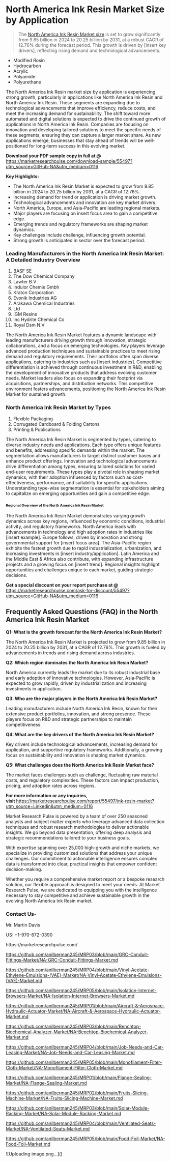 <h1>North America Ink Resin Market&nbsp;Size by Application</h1><blockquote><p>The <a href="https://marketresearchpulse.com/download-sample/55497?utm_source=GitHub-NA&amp;utm_medium=0116">North America Ink Resin Market size</a> is set to grow significantly from 9.85 billion in 2024 to 20.25 billion by 2031, at a robust CAGR of 12.76% during the forecast period. This growth is driven by [insert key drivers], reflecting rising demand and technological advancements.</p></blockquote><ul><li>Modified Rosin<li> Hydrocarbon<li> Acrylic<li> Polyamide<li> Polyurethane</li></ul><p>The North America Ink Resin market size by application is experiencing strong growth, particularly in applications like North America Ink Resin and North America Ink Resin. These segments are expanding due to technological advancements that improve efficiency, reduce costs, and meet the increasing demand for sustainability. The shift toward more automated and digital solutions is expected to drive the continued growth of applications in North America Ink Resin. Companies are focusing on innovation and developing tailored solutions to meet the specific needs of these segments, ensuring they can capture a larger market share. As new applications emerge, businesses that stay ahead of trends will be well-positioned for long-term success in this evolving market.</p><p><strong>Download your PDF sample copy in full at @ </strong><a href="https://marketresearchpulse.com/download-sample/55497?utm_source=GitHub-NA&amp;utm_medium=0116">https://marketresearchpulse.com/download-sample/55497?utm_source=GitHub-NA&amp;utm_medium=0116</a></p><p><strong>Key Highlights: </strong></p><ul><li>The North America Ink Resin Market is expected to grow from 9.85 billion in 2024 to 20.25 billion by 2031, at a CAGR of 12.76%.</li><li>Increasing demand for trend or application is driving market growth.</li><li>Technological advancements and innovation are key market drivers.</li><li>North America, Europe, and Asia-Pacific are leading regional markets.</li><li>Major players are focusing on insert focus area to gain a competitive edge.</li><li>Emerging trends and regulatory frameworks are shaping market dynamics.</li><li>Key challenges include challenge, influencing growth potential.</li><li>Strong growth is anticipated in sector over the forecast period.</li></ul><h3>Leading Manufacturers in the North America Ink Resin Market: A Detailed Industry Overview</h3><ol><li>BASF SE</li><li>The Dow Chemical Company</li><li>Lawter B.V</li><li>Indulor Chemie Gmbh</li><li>Kraton Corporation</li><li>Evonik Industries AG</li><li>Arakawa Chemical Industries</li><li>Ltd</li><li>IGM Resins</li><li>Inc Hydrite Chemical Co</li><li>Royal Dsm N.V</li></ol><div class="flex max-w-full flex-col flex-grow"><div class="min-h-8 text-message flex w-full flex-col items-end gap-2 whitespace-normal break-words [.text-message+&amp;]:mt-5" dir="auto" data-message-author-role="assistant" data-message-id="fd8432e4-4910-450d-b182-61b7bfb0a01f" data-message-model-slug="gpt-4o"><div class="flex w-full flex-col gap-1 empty:hidden first:pt-[3px]"><div class="markdown prose w-full break-words dark:prose-invert light"><p>The North America Ink Resin Market features a dynamic landscape with leading manufacturers driving growth through innovation, strategic collaborations, and a focus on emerging technologies. Key players leverage advanced production techniques and sustainable practices to meet rising demand and regulatory requirements. Their portfolios often span diverse applications, catering to industries such as [insert industries]. Competitive differentiation is achieved through continuous investment in R&amp;D, enabling the development of innovative products that address evolving customer needs. Market leaders also focus on expanding their footprint via acquisitions, partnerships, and distribution networks. This competitive environment fosters advancements, positioning the North America Ink Resin Market for sustained growth.</p></div></div></div></div><h3>North America Ink Resin Market by Types</h3><ol><li>Flexible Packaging<li> Corrugated Cardboard & Folding Cartons<li> Printing & Publications</li></ol><div class="flex max-w-full flex-col flex-grow"><div class="min-h-8 text-message flex w-full flex-col items-end gap-2 whitespace-normal break-words [.text-message+&amp;]:mt-5" dir="auto" data-message-author-role="assistant" data-message-id="084470be-0bb7-4664-bddf-5156b4f41249" data-message-model-slug="gpt-4o-mini"><div class="flex w-full flex-col gap-1 empty:hidden first:pt-[3px]"><div class="markdown prose w-full break-words dark:prose-invert light"><p>The North America Ink Resin Market is segmented by types, catering to diverse industry needs and applications. Each type offers unique features and benefits, addressing specific demands within the market. The segmentation allows manufacturers to target distinct customer bases and enhance product offerings. Innovation and technological advancements drive differentiation among types, ensuring tailored solutions for varied end-user requirements. These types play a pivotal role in shaping market dynamics, with their adoption influenced by factors such as cost-effectiveness, performance, and suitability for specific applications. Understanding type-wise segmentation is essential for stakeholders aiming to capitalize on emerging opportunities and gain a competitive edge.</p></div></div></div></div><h3><span style="font-size: 11px;">Regional Overview of the North America Ink Resin Market</span></h3><div class="flex max-w-full flex-col flex-grow"><div class="min-h-8 text-message flex w-full flex-col items-end gap-2 whitespace-normal break-words [.text-message+&amp;]:mt-5" dir="auto" data-message-author-role="assistant" data-message-id="e9038762-ce64-4e30-91c9-9bd413514231" data-message-model-slug="gpt-4o-mini"><div class="flex w-full flex-col gap-1 empty:hidden first:pt-[3px]"><div class="markdown prose w-full break-words dark:prose-invert light"><p>The North America Ink Resin Market demonstrates varying growth dynamics across key regions, influenced by economic conditions, industrial activity, and regulatory frameworks. North America leads with advancements in technology and high adoption rates in industries like [insert example]. Europe follows, driven by innovation and strong governmental support for [insert focus area]. The Asia-Pacific region exhibits the fastest growth due to rapid industrialization, urbanization, and increasing investments in [insert industry/application]. Latin America and the Middle East &amp; Africa also contribute, with expanding infrastructure projects and a growing focus on [insert trend]. Regional insights highlight opportunities and challenges unique to each market, guiding strategic decisions.</p></div></div></div></div><p><strong>Get a special discount on your report purchase at @ </strong><a href="https://marketresearchpulse.com/ask-for-discount/55497?utm_source=GitHub-NA&amp;utm_medium=0116">https://marketresearchpulse.com/ask-for-discount/55497?utm_source=GitHub-NA&amp;utm_medium=0116</a></p><h2>Frequently Asked Questions (FAQ) in the North America Ink Resin Market</h2><p><strong>Q1: What is the growth forecast for the North America Ink Resin Market?</strong></p><p>The North America Ink Resin Market is projected to grow from 9.85 billion in 2024 to 20.25 billion by 2031, at a CAGR of 12.76%. This growth is fueled by advancements in trends and rising demand across industries.</p><p><strong>Q2: Which region dominates the North America Ink Resin Market?</strong></p><p>North America currently leads the market due to its robust industrial base and early adoption of innovative technologies. However, Asia-Pacific is expected to grow rapidly, driven by industrialization and increasing investments in application.</p><p><strong>Q3: Who are the major players in the North America Ink Resin Market?</strong></p><p>Leading manufacturers include North America Ink Resin, known for their extensive product portfolios, innovation, and strong presence. These players focus on R&amp;D and strategic partnerships to maintain competitiveness.</p><p><strong>Q4: What are the key drivers of the North America Ink Resin Market?</strong></p><p>Key drivers include technological advancements, increasing demand for application, and supportive regulatory frameworks. Additionally, a growing focus on sustainability and innovation is shaping market dynamics.</p><p><strong>Q5: What challenges does the North America Ink Resin Market face?</strong></p><p>The market faces challenges such as challenge, fluctuating raw material costs, and regulatory complexities. These factors can impact production, pricing, and adoption rates across regions.</p><p><strong>For more information or any inquiries, visit&nbsp;</strong><a href="https://marketresearchpulse.com/report/55497/ink-resin-market?utm_source=Linkedin&utm_medium=0116">https://marketresearchpulse.com/report/55497/ink-resin-market?utm_source=Linkedin&utm_medium=0116</a></p><p>Market Research Pulse is powered by a team of over 250 seasoned analysts and subject matter experts who leverage advanced data collection techniques and robust research methodologies to deliver actionable insights. We go beyond data presentation, offering deep analysis and strategic recommendations tailored to your business goals.</p><p>With expertise spanning over 25,000 high-growth and niche markets, we specialize in providing customized solutions that address your unique challenges. Our commitment to actionable intelligence ensures complex data is transformed into clear, practical insights that empower confident decision-making.</p><p>Whether you require a comprehensive market report or a bespoke research solution, our flexible approach is designed to meet your needs. At Market Research Pulse, we are dedicated to equipping you with the intelligence necessary to stay competitive and achieve sustainable growth in the evolving North America Ink Resin market.</p><h3><strong>Contact Us-</strong></h3><p>Mr. Martin Davis</p><p>US: +1-970-672-0390</p><p>https://marketresearchpulse.com/</p><p><a href="https://github.com/anilberman245/MRP03/blob/main/GRC-Conduit-Fittings-Market/NA-GRC-Conduit-Fittings-Market.md">https://github.com/anilberman245/MRP03/blob/main/GRC-Conduit-Fittings-Market/NA-GRC-Conduit-Fittings-Market.md</a></p><p><a href="https://github.com/anilberman245/MRP04/blob/main/Vinyl-Acetate-Ethylene-Emulsions-(VAE)-Market/NA-Vinyl-Acetate-Ethylene-Emulsions-(VAE)-Market.md">https://github.com/anilberman245/MRP04/blob/main/Vinyl-Acetate-Ethylene-Emulsions-(VAE)-Market/NA-Vinyl-Acetate-Ethylene-Emulsions-(VAE)-Market.md</a></p><p><a href="https://github.com/anilberman245/MRP05/blob/main/Isolation-Internet-Browsers-Market/NA-Isolation-Internet-Browsers-Market.md">https://github.com/anilberman245/MRP05/blob/main/Isolation-Internet-Browsers-Market/NA-Isolation-Internet-Browsers-Market.md</a></p><p><a href="https://github.com/anilberman245/MRP01/blob/main/Aircraft-&-Aerospace-Hydraulic-Actuator-Market/NA-Aircraft-&-Aerospace-Hydraulic-Actuator-Market.md">https://github.com/anilberman245/MRP01/blob/main/Aircraft-&-Aerospace-Hydraulic-Actuator-Market/NA-Aircraft-&-Aerospace-Hydraulic-Actuator-Market.md</a></p><p><a href="https://github.com/anilberman245/MRP03/blob/main/Benchtop-Biochemical-Analyzer-Market/NA-Benchtop-Biochemical-Analyzer-Market.md">https://github.com/anilberman245/MRP03/blob/main/Benchtop-Biochemical-Analyzer-Market/NA-Benchtop-Biochemical-Analyzer-Market.md</a></p><p><a href="https://github.com/anilberman245/MRP04/blob/main/Job-Needs-and-Car-Leasing-Market/NA-Job-Needs-and-Car-Leasing-Market.md">https://github.com/anilberman245/MRP04/blob/main/Job-Needs-and-Car-Leasing-Market/NA-Job-Needs-and-Car-Leasing-Market.md</a></p><p><a href="https://github.com/anilberman245/MRP05/blob/main/Monofilament-Filter-Cloth-Market/NA-Monofilament-Filter-Cloth-Market.md">https://github.com/anilberman245/MRP05/blob/main/Monofilament-Filter-Cloth-Market/NA-Monofilament-Filter-Cloth-Market.md</a></p><p><a href="https://github.com/anilberman245/MRP01/blob/main/Flange-Sealing-Market/NA-Flange-Sealing-Market.md">https://github.com/anilberman245/MRP01/blob/main/Flange-Sealing-Market/NA-Flange-Sealing-Market.md</a></p><p><a href="https://github.com/anilberman245/MRP02/blob/main/Fruits-Slicing-Machine-Market/NA-Fruits-Slicing-Machine-Market.md">https://github.com/anilberman245/MRP02/blob/main/Fruits-Slicing-Machine-Market/NA-Fruits-Slicing-Machine-Market.md</a></p><p><a href="https://github.com/anilberman245/MRP03/blob/main/Solar-Module-Racking-Market/NA-Solar-Module-Racking-Market.md">https://github.com/anilberman245/MRP03/blob/main/Solar-Module-Racking-Market/NA-Solar-Module-Racking-Market.md</a></p><p><a href="https://github.com/anilberman245/MRP04/blob/main/Ventilated-Seats-Market/NA-Ventilated-Seats-Market.md">https://github.com/anilberman245/MRP04/blob/main/Ventilated-Seats-Market/NA-Ventilated-Seats-Market.md</a></p><p><a href="https://github.com/anilberman245/MRP05/blob/main/Food-Foil-Market/NA-Food-Foil-Market.md">https://github.com/anilberman245/MRP05/blob/main/Food-Foil-Market/NA-Food-Foil-Market.md</a></p>
![Uploading image.png…]()
